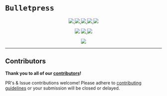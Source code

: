 # `Bulletpress`

<p align="center">
  <a href="https://github.com/codejedi365/bulletpress/LICENSE.md">
    <img src="https://img.shields.io/github/license/codejedi365/bulletpress?color=lightgrey">
  </a>
  <a href="https://github.com/codejedi365/bulletpress/releases">
    <img src="https://img.shields.io/badge/&#9741-changelog-lightgrey">
  </a>
  <a href="https://github.com/codejedi365/bulletpress/actions/workflows/push.yml">
    <img src="https://github.com/codejedi365/bulletpress/actions/workflows/push.yml/badge.svg?branch=master" >
  </a>
  <a href="https://github.com/codejedi365/bulletpress/issues">
    <img src="https://img.shields.io/github/issues/codejedi365/bulletpress">
  </a>
  <a href="https://github.com/codejedi365/bulletpress/pulls">
    <img src="https://img.shields.io/github/issues-pr/codejedi365/bulletpress?label=PRs">
  </a>
</p>
<p align="center">
  <img src="https://img.shields.io/static/v1?logo=javascript&label=JavaScript&message=Vanilla">
  <a href="https://github.com/semantic-release/semantic-release">
    <img src="https://img.shields.io/badge/%20%20%F0%9F%93%A6%F0%9F%9A%80-semantic--release-e10079.svg" >
  </a>
  <img src="https://img.shields.io/github/last-commit/codejedi365/bulletpress/production">
</p>
<p align="center">
  <img src="https://img.shields.io/badge/Contributors-PR's_welcome-pink">
</p>
<p align="center">
  <!-- TODO -->
</p>

---

<!-- ## Installation

## Usage -->

## Contributors

**Thank you to all of our [contributors](./package.json)!**

PR's & Issue contributions welcome! Please adhere to
[contributing guidelines](./CONTRIBUTING.md)
or your submission will be closed or delayed.
